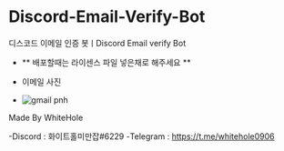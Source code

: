 # Discord-Email-Verify-Bot
디스코드 이메일 인증 봇ㅣDiscord Email verify Bot

- ** 배포할때는 라이센스 파일 넣은채로 해주세요 **

- 이메일 사진 
- ![gmail pnh](https://user-images.githubusercontent.com/101702658/168584750-9c2bc411-1dd4-4103-8a7f-3fdee109aa49.jpg)

Made By WhiteHole

-Discord : 화이트홀미만잡#6229
-Telegram : https://t.me/whitehole0906

